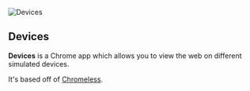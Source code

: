 ![Devices](https://raw.github.com/adamschwartz/devices/master/unpacked-extension/icon128.png)

## Devices

**Devices** is a Chrome app which allows you to view the web on different simulated devices.

It's based off of [Chromeless](https://github.com/adamschwartz/chrome-chromeless).
